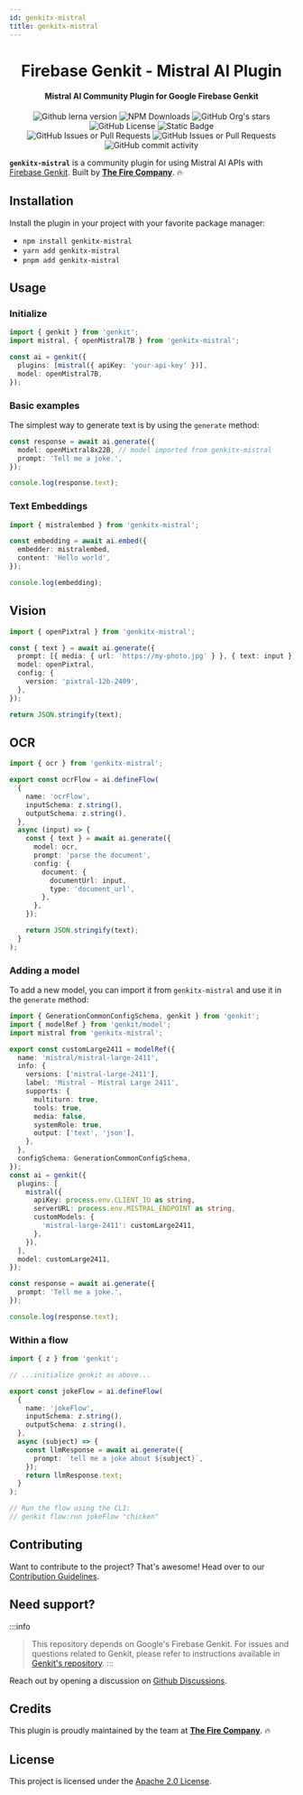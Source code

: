```yaml
---
id: genkitx-mistral
title: genkitx-mistral
---
```


<h1 align="center">Firebase Genkit - Mistral AI Plugin</h1>

<h4 align="center">Mistral AI Community Plugin for Google Firebase Genkit</h4>

<div align="center">
   <img alt="Github lerna version" src="https://img.shields.io/github/lerna-json/v/TheFireCo/genkit-plugins?label=version"/>
   <img alt="NPM Downloads" src="https://img.shields.io/npm/dw/genkitx-mistral"/>
   <img alt="GitHub Org's stars" src="https://img.shields.io/github/stars/TheFireCo?style=social"/>
   <img alt="GitHub License" src="https://img.shields.io/github/license/TheFireCo/genkit-plugins"/>
   <img alt="Static Badge" src="https://img.shields.io/badge/yes-a?label=maintained"/>
</div>

<div align="center">
   <img alt="GitHub Issues or Pull Requests" src="https://img.shields.io/github/issues/TheFireCo/genkit-plugins?color=blue"/>
   <img alt="GitHub Issues or Pull Requests" src="https://img.shields.io/github/issues-pr/TheFireCo/genkit-plugins?color=blue"/>
   <img alt="GitHub commit activity" src="https://img.shields.io/github/commit-activity/m/TheFireCo/genkit-plugins"/>
</div>

**`genkitx-mistral`** is a community plugin for using Mistral AI APIs with
[Firebase Genkit](https://github.com/firebase/genkit). Built by [**The Fire Company**](https://github.com/TheFireCo). 🔥

## Installation

Install the plugin in your project with your favorite package manager:

- `npm install genkitx-mistral`
- `yarn add genkitx-mistral`
- `pnpm add genkitx-mistral`

## Usage

### Initialize

```typescript
import { genkit } from 'genkit';
import mistral, { openMistral7B } from 'genkitx-mistral';

const ai = genkit({
  plugins: [mistral({ apiKey: 'your-api-key' })],
  model: openMistral7B,
});
```

### Basic examples

The simplest way to generate text is by using the `generate` method:

```typescript
const response = await ai.generate({
  model: openMixtral8x22B, // model imported from genkitx-mistral
  prompt: 'Tell me a joke.',
});

console.log(response.text);
```

### Text Embeddings

```typescript
import { mistralembed } from 'genkitx-mistral';

const embedding = await ai.embed({
  embedder: mistralembed,
  content: 'Hello world',
});

console.log(embedding);
```

## Vision

```typescript
import { openPixtral } from 'genkitx-mistral';

const { text } = await ai.generate({
  prompt: [{ media: { url: 'https://my-photo.jpg' } }, { text: input }],
  model: openPixtral,
  config: {
    version: 'pixtral-12b-2409',
  },
});

return JSON.stringify(text);
```

## OCR

```typescript
import { ocr } from 'genkitx-mistral';

export const ocrFlow = ai.defineFlow(
  {
    name: 'ocrFlow',
    inputSchema: z.string(),
    outputSchema: z.string(),
  },
  async (input) => {
    const { text } = await ai.generate({
      model: ocr,
      prompt: 'parse the document',
      config: {
        document: {
          documentUrl: input,
          type: 'document_url',
        },
      },
    });

    return JSON.stringify(text);
  }
);
```

### Adding a model

To add a new model, you can import it from `genkitx-mistral` and use it in the `generate` method:

```typescript
import { GenerationCommonConfigSchema, genkit } from 'genkit';
import { modelRef } from 'genkit/model';
import mistral from 'genkitx-mistral';

export const customLarge2411 = modelRef({
  name: 'mistral/mistral-large-2411',
  info: {
    versions: ['mistral-large-2411'],
    label: 'Mistral - Mistral Large 2411',
    supports: {
      multiturn: true,
      tools: true,
      media: false,
      systemRole: true,
      output: ['text', 'json'],
    },
  },
  configSchema: GenerationCommonConfigSchema,
});
const ai = genkit({
  plugins: [
    mistral({
      apiKey: process.env.CLIENT_ID as string,
      serverURL: process.env.MISTRAL_ENDPOINT as string,
      customModels: {
        'mistral-large-2411': customLarge2411,
      },
    }),
  ],
  model: customLarge2411,
});

const response = await ai.generate({
  prompt: 'Tell me a joke.',
});

console.log(response.text);
```

### Within a flow

```typescript
import { z } from 'genkit';

// ...initialize genkit as above...

export const jokeFlow = ai.defineFlow(
  {
    name: 'jokeFlow',
    inputSchema: z.string(),
    outputSchema: z.string(),
  },
  async (subject) => {
    const llmResponse = await ai.generate({
      prompt: `tell me a joke about ${subject}`,
    });
    return llmResponse.text;
  }
);

// Run the flow using the CLI:
// genkit flow:run jokeFlow "chicken"
```

## Contributing

Want to contribute to the project? That's awesome! Head over to our [Contribution Guidelines](https://github.com/TheFireCo/genkit-plugins/blob/main/CONTRIBUTING.md).

## Need support?

:::info

> This repository depends on Google's Firebase Genkit. For issues and questions related to Genkit, please refer to instructions available in [Genkit's repository](https://github.com/firebase/genkit).
> :::

Reach out by opening a discussion on [Github Discussions](https://github.com/TheFireCo/genkit-plugins/discussions).

## Credits

This plugin is proudly maintained by the team at [**The Fire Company**](https://github.com/TheFireCo). 🔥

## License

This project is licensed under the [Apache 2.0 License](https://github.com/TheFireCo/genkit-plugins/blob/main/LICENSE).
